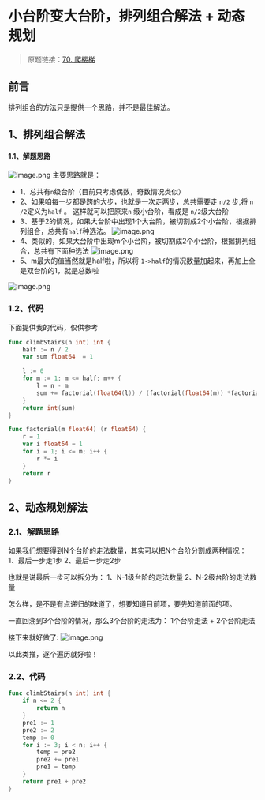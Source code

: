 # 小台阶变大台阶，排列组合解法 + 动态规划
> 原题链接：[70. 爬楼梯](https://leetcode-cn.com/problems/climbing-stairs/)
## 前言
排列组合的方法只是提供一个思路，并不是最佳解法。
## 1、排列组合解法
#### 1.1、解题思路
![image.png](https://pic.leetcode-cn.com/a15d4fc388e3d3e99551a06f4d4d16e140ae7ff75a2f4a3f3be65bab2e322b3a-image.png)
主要思路就是：
* 1、总共有``n``级台阶（目前只考虑偶数，奇数情况类似）
* 2、如果咱每一步都是跨的大步，也就是一次走两步，总共需要走 ``n/2`` 步,将 ``n /2``定义为``half`` 。
这样就可以把原来``n`` 级小台阶，看成是 ``n/2``级大台阶
* 3、基于2的情况，如果大台阶中出现1个大台阶，被切割成2个小台阶，根据排列组合，总共有``half``种选法。
![image.png](https://pic.leetcode-cn.com/1696f1bc0361ddff9e9eed4dd665de0405d6b5706c06c722e99cba82f4235419-image.png)
* 4、类似的，如果大台阶中出现m个小台阶，被切割成2个小台阶，根据排列组合，总共有下面种选法
![image.png](https://pic.leetcode-cn.com/d4464a5123627ceb28d2c22e38dcc911e72fb91e11cc11de2212f585ac17e8df-image.png)
* 5、m最大的值当然就是half啦，所以将 ``1->half``的情况数量加起来，再加上全是双台阶的1，就是总数啦

![image.png](https://pic.leetcode-cn.com/8d7631c2f5611df911bb9dcf62dbb8c3256663b1461a307f300933623baa4758-image.png)
### 1.2、代码
下面提供我的代码，仅供参考
```go []
func climbStairs(n int) int {
	half := n / 2
	var sum float64  = 1

	l := 0
	for m := 1; m <= half; m++ {
		l = n - m
		sum += factorial(float64(l)) / (factorial(float64(m)) *factorial(float64(l-m)))
	}
	return int(sum)
}

func factorial(m float64) (r float64) {
	r = 1
	var i float64 = 1
	for i = 1; i <= m; i++ {
		r *= i
	}
	return r
}
```

## 2、动态规划解法
### 2.1、解题思路
如果我们想要得到N个台阶的走法数量，其实可以把N个台阶分割成两种情况：
1、最后一步走1步
2、最后一步走2步

也就是说最后一步可以拆分为：
1、N-1级台阶的走法数量
2、N-2级台阶的走法数量

怎么样，是不是有点递归的味道了，想要知道目前项，要先知道前面的项。

一直回溯到3个台阶的情况，那么3个台阶的走法为：
1个台阶走法 + 2个台阶走法

接下来就好做了:
![image.png](https://pic.leetcode-cn.com/4224bf01133242df13add1eb3794adbf813fee8a17ed4196615fd16fffcb93c3-image.png)

以此类推，逐个遍历就好啦！
### 2.2、代码
```go []
func climbStairs(n int) int {
	if n <= 2 {
		return n
	}
	pre1 := 1
	pre2 := 2
	temp := 0
	for i := 3; i < n; i++ {
		temp = pre2
		pre2 += pre1
		pre1 = temp
	}
	return pre1 + pre2
}
```